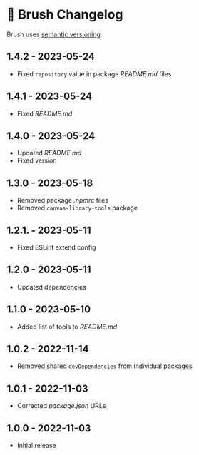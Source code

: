 # 📅 Brush Changelog

Brush uses [semantic versioning](https://semver.org/).

## 1.4.2 - 2023-05-24

* Fixed `repository` value in package _README.md_ files

## 1.4.1 - 2023-05-24

* Fixed _README.md_

## 1.4.0 - 2023-05-24

* Updated _README.md_
* Fixed version

## 1.3.0 - 2023-05-18

* Removed package _.npmrc_ files
* Removed `canvas-library-tools` package

## 1.2.1. - 2023-05-11

* Fixed ESLint extend config

## 1.2.0 - 2023-05-11

* Updated dependencies

## 1.1.0 - 2023-05-10

* Added list of tools to _README.md_

## 1.0.2 - 2022-11-14

* Removed shared `devDependencies` from individual packages

## 1.0.1 - 2022-11-03

* Corrected _package.json_ URLs

## 1.0.0 - 2022-11-03

* Initial release
